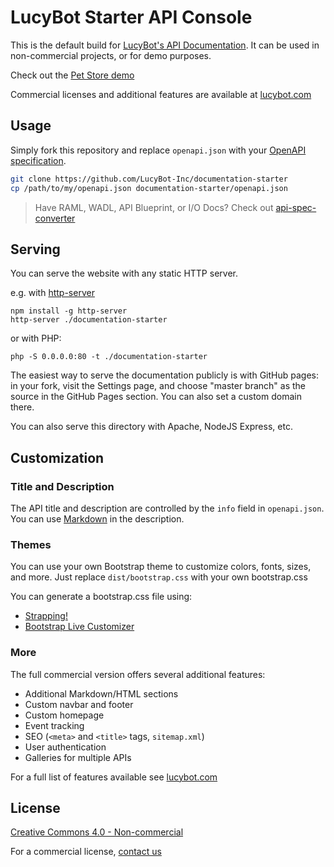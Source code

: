 # LucyBot Starter API Console
This is the default build for [LucyBot's API Documentation](http://lucybot.com).
It can be used in non-commercial projects, or for demo purposes.

Check out the [Pet Store demo](http://demo.lucybot.com)

Commercial licenses and additional features are available at [lucybot.com](http://lucybot.com)

## Usage
Simply fork this repository and replace `openapi.json` with your
[OpenAPI specification](https://www.openapis.org/).

```bash
git clone https://github.com/LucyBot-Inc/documentation-starter
cp /path/to/my/openapi.json documentation-starter/openapi.json
```

> Have RAML, WADL, API Blueprint, or I/O Docs?
> Check out [api-spec-converter](https://github.com/lucybot/api-spec-converter)

## Serving
You can serve the website with any static HTTP server.

e.g. with [http-server](https://github.com/indexzero/http-server)
```
npm install -g http-server
http-server ./documentation-starter
```

or with PHP:
```
php -S 0.0.0.0:80 -t ./documentation-starter
```

The easiest way to serve the documentation publicly is with GitHub pages:
in your fork, visit the Settings page, and choose "master branch" as the source in the
GitHub Pages section. You can also set a custom domain there.

You can also serve this directory with Apache, NodeJS Express, etc.

## Customization
### Title and Description
The API title and description are controlled by
the `info` field in `openapi.json`.  You can use
[Markdown](https://github.com/adam-p/markdown-here/wiki/Markdown-Cheatsheet)
in the description.

### Themes
You can use your own Bootstrap theme to customize colors, fonts, sizes, and more.
Just replace `dist/bootstrap.css` with your own bootstrap.css

You can generate a bootstrap.css file using:
* [Strapping!](http://bobby-brennan.github.io/strapping)
* [Bootstrap Live Customizer](http://bootstrap-live-customizer.com/)

### More
The full commercial version offers several additional features:
* Additional Markdown/HTML sections
* Custom navbar and footer
* Custom homepage
* Event tracking
* SEO (`<meta>` and `<title>` tags, `sitemap.xml`)
* User authentication
* Galleries for multiple APIs

For a full list of features available see [lucybot.com](http://lucybot.com)

## License
[Creative Commons 4.0 - Non-commercial](https://creativecommons.org/licenses/by-nc/4.0/)

For a commercial license, [contact us](http://lucybot.com/#Contact)
